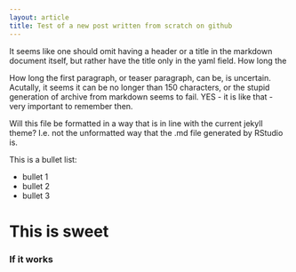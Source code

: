 ```yaml
---
layout: article
title: Test of a new post written from scratch on github
---
```


It seems like one should omit having a header or a title in the markdown document itself, but rather have the title only in the yaml field. How long the


How long the first paragraph, or teaser paragraph, can be, is uncertain. Acutally, it seems it can be no longer than 150 characters, or the stupid generation of archive from markdown seems to fail. YES - it is like that - very important to remember then.

Will this file be formatted in a way that is in line with the current jekyll theme? I.e. not the unformatted way that the .md file generated by RStudio is.

This is a bullet list:

- bullet 1
- bullet 2
- bullet 3


# This is sweet
### If it works
